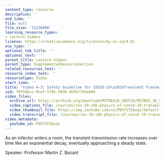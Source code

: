 ```yaml
---
content_type: resource
description: ''
end_time: ''
file: null
file_size: '11236006'
learning_resource_types:
- Lecture Videos
license: https://creativecommons.org/licenses/by-nc-sa/4.0/
ocw_type: ''
optional_tab_title: ''
optional_text: ''
parent_title: Lecture Videos
parent_type: SupplementalResourceSection
related_resources_text: ''
resource_index_text: ''
resourcetype: Video
start_time: ''
title: "Video 4-3: Safety Guideline for COVID-19\u2014Transient Transmission Rate"
uid: f0f56bcc-9cef-5785-3030-db5b7792e049
video_files:
  archive_url: https://archive.org/download/MITRES10.S95F20/MITRES_10_S95F20_0403_300k.mp4
  video_captions_file: /courses/res-10-s95-physics-of-covid-19-transmission-fall-2020/e1f476903d8c5165bdeead376f46b957_P9hTSTZAxqs.vtt
  video_thumbnail_file: https://img.youtube.com/vi/P9hTSTZAxqs/default.jpg
  video_transcript_file: /courses/res-10-s95-physics-of-covid-19-transmission-fall-2020/06820e341c64259e18cdba29d302594f_P9hTSTZAxqs.pdf
video_metadata:
  youtube_id: P9hTSTZAxqs
---
```


As an infector enters a room, the transient transmission rate increases over time like an exponential decay, eventually approaching a steady state.

Speaker: Professor Martin Z. Bazant

